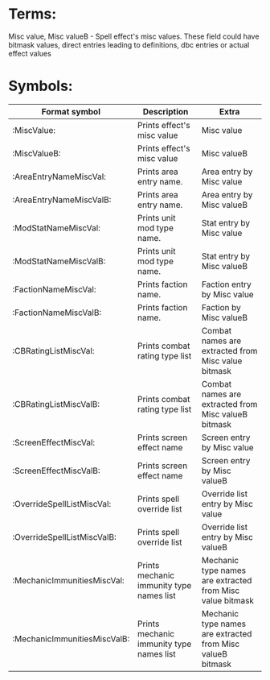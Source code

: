 # Terms:

Misc value, Misc valueB - Spell effect's misc values. These field could have bitmask values, direct entries leading to definitions, dbc entries or actual effect values

# Symbols:

| Format symbol | Description | Extra |
| --- | --- | --- |
| :MiscValue: | Prints effect's misc value | Misc value |
| :MiscValueB: | Prints effect's misc value | Misc valueB |
| :AreaEntryNameMiscVal: | Prints area entry name. | Area entry by Misc value |
| :AreaEntryNameMiscValB: | Prints area entry name. | Area entry by Misc valueB |
| :ModStatNameMiscVal: | Prints unit mod type name. | Stat entry by Misc value |
| :ModStatNameMiscValB: | Prints unit mod type name. | Stat entry by Misc valueB |
| :FactionNameMiscVal: | Prints faction name. | Faction entry by Misc value |
| :FactionNameMiscValB: | Prints faction name. | Faction by Misc valueB |
| :CBRatingListMiscVal: | Prints combat rating type list | Combat names are extracted from Misc value bitmask |
| :CBRatingListMiscValB: | Prints combat rating type list | Combat names are extracted from Misc valueB bitmask |
| :ScreenEffectMiscVal: | Prints screen effect name | Screen entry by Misc value |
| :ScreenEffectMiscValB: | Prints screen effect name | Screen entry by Misc valueB |
| :OverrideSpellListMiscVal: | Prints spell override list | Override list entry by Misc value |
| :OverrideSpellListMiscValB: | Prints spell override list | Override list entry by Misc valueB |
| :MechanicImmunitiesMiscVal: | Prints mechanic immunity type names list | Mechanic type names are extracted from Misc value bitmask |
| :MechanicImmunitiesMiscValB: | Prints mechanic immunity type names list | Mechanic type names are extracted from Misc valueB bitmask |
